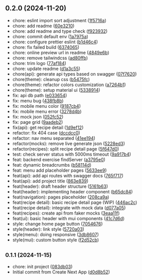 

## 0.2.0 (2024-11-20)

* chore:  eslint import sort adjustment ([1f5716a](https://github.com/donleqt/scentronix-frontend/commit/1f5716a))
* chore: add readme ([60e3210](https://github.com/donleqt/scentronix-frontend/commit/60e3210))
* chore: add readme and type check ([f923932](https://github.com/donleqt/scentronix-frontend/commit/f923932))
* chore: commit default env ([1a7975a](https://github.com/donleqt/scentronix-frontend/commit/1a7975a))
* chore: configure prettier eslint ([b1d46c4](https://github.com/donleqt/scentronix-frontend/commit/b1d46c4))
* chore: fix failed build ([6374065](https://github.com/donleqt/scentronix-frontend/commit/6374065))
* chore: online preview url in readme ([4849e6b](https://github.com/donleqt/scentronix-frontend/commit/4849e6b))
* chore: remove tailwindcss ([ad80ffb](https://github.com/donleqt/scentronix-frontend/commit/ad80ffb))
* chore: trim logo ([77af184](https://github.com/donleqt/scentronix-frontend/commit/77af184))
* chore: update readme ([d1a3c55](https://github.com/donleqt/scentronix-frontend/commit/d1a3c55))
* chore(api): generate api types based on swagger ([07f7620](https://github.com/donleqt/scentronix-frontend/commit/07f7620))
* chore(theme): cleanup css ([b5475fc](https://github.com/donleqt/scentronix-frontend/commit/b5475fc))
* chore(theme): refactor colors customization ([a7264b1](https://github.com/donleqt/scentronix-frontend/commit/a7264b1))
* chore(theme): setup material ui ([5338914](https://github.com/donleqt/scentronix-frontend/commit/5338914))
* fix: api db path ([e033654](https://github.com/donleqt/scentronix-frontend/commit/e033654))
* fix: menu bug ([438fb8b](https://github.com/donleqt/scentronix-frontend/commit/438fb8b))
* fix: mobile menu color ([9187cb4](https://github.com/donleqt/scentronix-frontend/commit/9187cb4))
* fix: mobile menu error ([3278d4b](https://github.com/donleqt/scentronix-frontend/commit/3278d4b))
* fix: mock json ([052fc52](https://github.com/donleqt/scentronix-frontend/commit/052fc52))
* fix: page grid ([9aadeb2](https://github.com/donleqt/scentronix-frontend/commit/9aadeb2))
* fix(api): get recipe detail ([1d9ef12](https://github.com/donleqt/scentronix-frontend/commit/1d9ef12))
* refactor: fix 404 case ([dccdcc0](https://github.com/donleqt/scentronix-frontend/commit/dccdcc0))
* refactor: nav menu separated ([41ee194](https://github.com/donleqt/scentronix-frontend/commit/41ee194))
* refactor(mocks): remove live generate json ([5228ed3](https://github.com/donleqt/scentronix-frontend/commit/5228ed3))
* refactor(recipes): split recipe detail page ([5f647d0](https://github.com/donleqt/scentronix-frontend/commit/5f647d0))
* test: check server status with 5000ms timeout ([9a917b4](https://github.com/donleqt/scentronix-frontend/commit/9a917b4))
* feat: backend exercise findServer ([a3795e0](https://github.com/donleqt/scentronix-frontend/commit/a3795e0))
* feat: dynamic breadcrumbs ([b58114d](https://github.com/donleqt/scentronix-frontend/commit/b58114d))
* feat: menu add placeholder pages ([5633ee9](https://github.com/donleqt/scentronix-frontend/commit/5633ee9))
* feat(api): add api routes with swagger docs ([765f717](https://github.com/donleqt/scentronix-frontend/commit/765f717))
* feat(api): add project title ([863e839](https://github.com/donleqt/scentronix-frontend/commit/863e839))
* feat(header): draft header structure ([5161b63](https://github.com/donleqt/scentronix-frontend/commit/5161b63))
* feat(header): implementing header component ([b65dc84](https://github.com/donleqt/scentronix-frontend/commit/b65dc84))
* feat(navigation): pages placeholder ([208ca9a](https://github.com/donleqt/scentronix-frontend/commit/208ca9a))
* feat(recipe detail): basic recipe detail page (WIP) ([446ac2c](https://github.com/donleqt/scentronix-frontend/commit/446ac2c))
* feat(recipe detail): integrate with mock data ([d077a05](https://github.com/donleqt/scentronix-frontend/commit/d077a05))
* feat(recipes): create api from faker mocks ([3eaa11f](https://github.com/donleqt/scentronix-frontend/commit/3eaa11f))
* feat(ui): basic header with mui components ([41c7d6d](https://github.com/donleqt/scentronix-frontend/commit/41c7d6d))
* style: change home page button ([7054676](https://github.com/donleqt/scentronix-frontend/commit/7054676))
* style(header): link style ([5720a03](https://github.com/donleqt/scentronix-frontend/commit/5720a03))
* style(menu): doing responsive ([3db8607](https://github.com/donleqt/scentronix-frontend/commit/3db8607))
* style(mui): custom button style ([f2d52cb](https://github.com/donleqt/scentronix-frontend/commit/f2d52cb))

## <small>0.1.1 (2024-11-15)</small>

* chore: init project ([083db03](https://github.com/donleqt/scentronix-frontend/commit/083db03))
* Initial commit from Create Next App ([d0d8b52](https://github.com/donleqt/scentronix-frontend/commit/d0d8b52))
